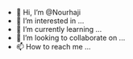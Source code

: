 - 👋 Hi, I’m @Nourhaji
- 👀 I’m interested in ...
- 🌱 I’m currently learning ...
- 💞️ I’m looking to collaborate on ...
- 📫 How to reach me ...

<!---
Nourhaji/Nourhaji is a ✨ special ✨ repository because its `README.md` (this file) appears on your GitHub profile.
You can click the Preview link to take a look at your changes.
--->
